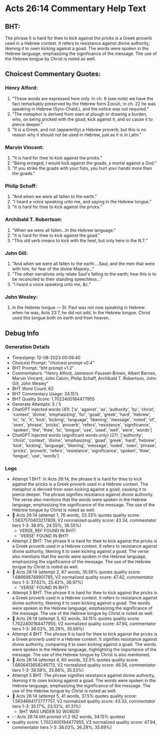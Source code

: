 # Acts 26:14 Commentary Help Text

## BHT:
The phrase It is hard for thee to kick against the pricks is a Greek proverb used in a Hebrew context. It refers to resistance against divine authority, likening it to oxen kicking against a goad. The words were spoken in the Hebrew language, emphasizing the significance of the message. The use of the Hebrew tongue by Christ is noted as well.

## Choicest Commentary Quotes:
### Henry Alford:
1. "These words are expressed here only. In ch. 9 (see note) we have the fact remarkably preserved by the Hebrew form Σαούλ; in ch. 22 he was speaking in Hebrew (Syro-Chald.), and the notice was not required."
2. "The metaphor is derived from oxen at plough or drawing a burden, who, on being pricked with the goad, kick against it, and so cause it to pierce deeper."
3. "It is a Greek, and not (apparently) a Hebrew proverb; but this is no reason why it should not be used in Hebrew, just as it is in Latin."

### Marvin Vincent:
1. "It is hard for thee to kick against the pricks." 
2. "Being enraged, I would kick against the goads, a mortal against a God."
3. "If you strike the goads with your fists, you hurt your hands more than the goads."

### Philip Schaff:
1. "And when we were all fallen to the earth."
2. "I heard a voice speaking unto me, and saying in the Hebrew tongue."
3. "It is hard for thee to kick against the pricks."

### Archibald T. Robertson:
1. "When we were all fallen...In the Hebrew language." 
2. "It is hard for thee to kick against the goad."
3. "This old verb means to kick with the heel, but only here in the N.T."

### John Gill:
1. "And when we were all fallen to the earth....Saul, and the men that were with him, for fear of the divine Majesty..." 
2. "The other narratives only relate Saul's falling to the earth; how this is to be reconciled to their standing speechless..." 
3. "I heard a voice speaking unto me, &amp;c."

### John Wesley:
1. In the Hebrew tongue — St. Paul was not now speaking in Hebrew: when he was, Acts 23:7, he did not add, In the Hebrew tongue. Christ used this tongue both on earth and from heaven.



## Debug Info
### Generation Details
- Timestamp: 12-08-2023 00:09:40
- Choicest Prompt: "choicest prompt v0.4"
- BHT Prompt: "bht prompt v1.2"
- Commentators: "Henry Alford, Jamieson-Fausset-Brown, Albert Barnes, Marvin Vincent, John Calvin, Philip Schaff, Archibald T. Robertson, John Gill, John Wesley"
- BHT Word Count: 62
- BHT Commentary Usage: 34.15%
- BHT Quality Score: 1.7022400184477955
- Generate Attempts: 5 / 5
- ChatGPT injected words (41):
	['a', 'against', 'as', 'authority', 'by', 'christ', 'context', 'divine', 'emphasizing', 'for', 'goad', 'greek', 'hard', 'hebrew', 'in', 'is', 'it', 'kick', 'kicking', 'language', 'likening', 'message', 'noted', 'of', 'oxen', 'phrase', 'pricks', 'proverb', 'refers', 'resistance', 'significance', 'spoken', 'the', 'thee', 'to', 'tongue', 'use', 'used', 'well', 'were', 'words']
- ChatGPT injected words (significant words only) (27):
	['authority', 'christ', 'context', 'divine', 'emphasizing', 'goad', 'greek', 'hard', 'hebrew', 'kick', 'kicking', 'language', 'likening', 'message', 'noted', 'oxen', 'phrase', 'pricks', 'proverb', 'refers', 'resistance', 'significance', 'spoken', 'thee', 'tongue', 'use', 'words']

### Logs
- Attempt 1 BHT: In Acts 26:14, the phrase It is hard for thee to kick against the pricks is a Greek proverb used in a Hebrew context. The metaphor is derived from oxen kicking against a goad, causing it to pierce deeper. The phrase signifies resistance against divine authority. The verse also mentions that the words were spoken in the Hebrew language, emphasizing the significance of the message. The use of the Hebrew tongue by Christ is noted as well.
- 🔄 Acts 26:14 (attempt 1, 76 words, 33.33% quotes quality score: 1.5637570403217809, V2 normalized quality score: 43.34, commentator tiers 1-3: 38.9%, 24.55%, 36.55%) 
	- VERSE_REF FOUND IN BHT! 
	- 'VERSE' FOUND IN BHT!
- Attempt 2 BHT: The phrase It is hard for thee to kick against the pricks is a Greek proverb used in a Hebrew context. It refers to resistance against divine authority, likening it to oxen kicking against a goad. The verse also mentions that the words were spoken in the Hebrew language, emphasizing the significance of the message. The use of the Hebrew tongue by Christ is noted as well.
- 🔄 Acts 26:14 (attempt 2, 67 words, 35.56% quotes quality score: 1.686698749901785, V2 normalized quality score: 47.42, commentator tiers 1-3: 37.62%, 25.42%, 36.97%) 
	- 'VERSE' FOUND IN BHT!
- Attempt 3 BHT: The phrase It is hard for thee to kick against the pricks is a Greek proverb used in a Hebrew context. It refers to resistance against divine authority, likening it to oxen kicking against a goad. The words were spoken in the Hebrew language, emphasizing the significance of the message. The use of the Hebrew tongue by Christ is noted as well.
- 🔄 Acts 26:14 (attempt 3, 62 words, 34.15% quotes quality score: 1.7022400184477955, V2 normalized quality score: 47.94, commentator tiers 1-3: 38.03%, 26.29%, 35.69%)
- Attempt 4 BHT: The phrase It is hard for thee to kick against the pricks is a Greek proverb used in a Hebrew context. It signifies resistance against divine authority, comparing it to oxen kicking against a goad. The words were spoken in the Hebrew language, highlighting the importance of the message. The use of the Hebrew tongue by Christ is also mentioned.
- 🔄 Acts 26:14 (attempt 4, 60 words, 32.5% quotes quality score: 1.6606413658246713, V2 normalized quality score: 46.56, commentator tiers 1-3: 38.59%, 25.88%, 35.53%)
- Attempt 5 BHT: The phrase signifies resistance against divine authority, likening it to oxen kicking against a goad. The words were spoken in the Hebrew language, emphasizing the significance of the message. The use of the Hebrew tongue by Christ is noted as well.
- 🔄 Acts 26:14 (attempt 5, 41 words, 37.5% quotes quality score: 1.5634664172777757, V2 normalized quality score: 43.33, commentator tiers 1-3: 35.17%, 23.52%, 41.31%) 
	- BHT WAS UNDER 50 WORDS!
- ✅ Acts 26:14 bht prompt v1.2 (62 words, 34.15% quotes)
- quality score: 1.7022400184477955, V2 normalized quality score: 47.94, commentator tiers 1-3: 38.03%, 26.29%, 35.69%)